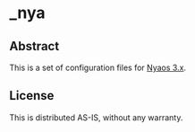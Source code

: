 _nya
====

## Abstract

This is a set of configuration files for [Nyaos 3.x](http://www.nyaos.org/).


## License

This is distributed AS-IS, without any warranty.
